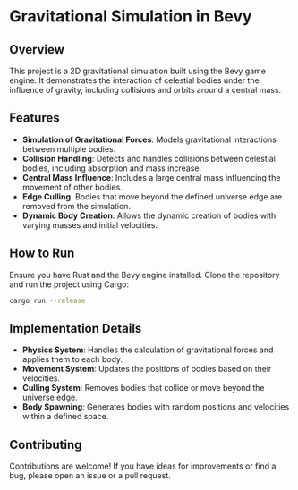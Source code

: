 # Gravitational Simulation in Bevy

## Overview
This project is a 2D gravitational simulation built using the Bevy game engine. It demonstrates the interaction of celestial bodies under the influence of gravity, including collisions and orbits around a central mass.

## Features
- **Simulation of Gravitational Forces**: Models gravitational interactions between multiple bodies.
- **Collision Handling**: Detects and handles collisions between celestial bodies, including absorption and mass increase.
- **Central Mass Influence**: Includes a large central mass influencing the movement of other bodies.
- **Edge Culling**: Bodies that move beyond the defined universe edge are removed from the simulation.
- **Dynamic Body Creation**: Allows the dynamic creation of bodies with varying masses and initial velocities.

## How to Run
Ensure you have Rust and the Bevy engine installed. Clone the repository and run the project using Cargo:

```bash
cargo run --release
```

## Implementation Details
- **Physics System**: Handles the calculation of gravitational forces and applies them to each body.
- **Movement System**: Updates the positions of bodies based on their velocities.
- **Culling System**: Removes bodies that collide or move beyond the universe edge.
- **Body Spawning**: Generates bodies with random positions and velocities within a defined space.

## Contributing
Contributions are welcome! If you have ideas for improvements or find a bug, please open an issue or a pull request.
